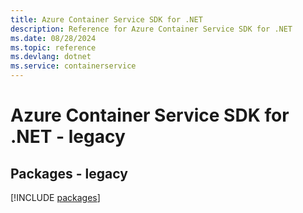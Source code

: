 ```yaml
---
title: Azure Container Service SDK for .NET
description: Reference for Azure Container Service SDK for .NET
ms.date: 08/28/2024
ms.topic: reference
ms.devlang: dotnet
ms.service: containerservice
---
```

# Azure Container Service SDK for .NET - legacy
## Packages - legacy
[!INCLUDE [packages](container-service-index.md)]